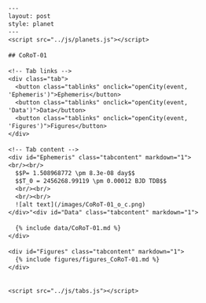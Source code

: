 
    ---
    layout: post
    style: planet
    ---
    <script src="../js/planets.js"></script> 

    ## CoRoT-01

    <!-- Tab links -->
    <div class="tab">
      <button class="tablinks" onclick="openCity(event, 'Ephemeris')">Ephemeris</button>
      <button class="tablinks" onclick="openCity(event, 'Data')">Data</button>
      <button class="tablinks" onclick="openCity(event, 'Figures')">Figures</button>
    </div>

    <!-- Tab content -->
    <div id="Ephemeris" class="tabcontent" markdown="1">
    <br/><br/>
      $$P= 1.508968772 \pm 8.3e-08 day$$
      $$T_0 = 2456268.99119 \pm 0.00012 BJD TDB$$
      <br/><br/>
      <br/><br/>
      ![alt text](/images/CoRoT-01_o_c.png)
    </div>"<div id="Data" class="tabcontent" markdown="1">

      {% include data/CoRoT-01.md %}
    </div> 
     
    <div id="Figures" class="tabcontent" markdown="1">
      {% include figures/figures_CoRoT-01.md %}
    </div>


    <script src="../js/tabs.js"></script> 

     